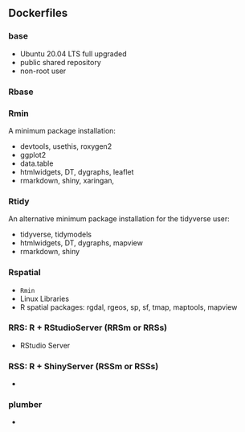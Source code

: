 ## Dockerfiles

### base
 - Ubuntu 20.04 LTS full upgraded
 - public shared repository
 - non-root user

### Rbase




### Rmin
A minimum package installation:
 - devtools, usethis, roxygen2
 - ggplot2
 - data.table
 - htmlwidgets, DT, dygraphs, leaflet
 - rmarkdown, shiny, xaringan, 

### Rtidy
An alternative minimum package installation for the tidyverse user:
 - tidyverse, tidymodels
 - htmlwidgets, DT, dygraphs, mapview
 - rmarkdown, shiny

### Rspatial
 - `Rmin`
 - Linux Libraries
 - R spatial packages: rgdal, rgeos, sp, sf, tmap, maptools, mapview

### RRS: R + RStudioServer (RRSm or RRSs)
 - RStudio Server 



### RSS: R + ShinyServer (RSSm or RSSs)
 - 


### plumber
 - 

